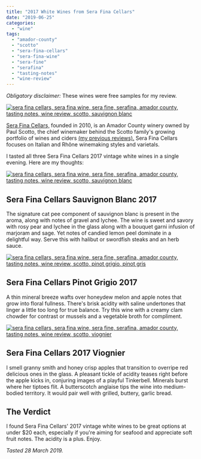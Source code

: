 ```yaml
---
title: "2017 White Wines from Sera Fina Cellars"
date: "2019-06-25"
categories:
  - "wine"
tags:
  - "amador-county"
  - "scotto"
  - "sera-fina-cellars"
  - "sera-fina-wine"
  - "sera-fine"
  - "serafina"
  - "tasting-notes"
  - "wine-review"
---
```


_Obligatory disclaimer:_ These wines were free samples for my review.

[![sera fina cellars, sera fina wine, sera fine, serafina, amador county, tasting notes, wine review, scotto, sauvignon blanc](https://thegourmez-wpmedia.s3.amazonaws.com/2019/06/Serrafina-Wine-01-375x500.jpg)](https://thegourmez-wpmedia.s3.amazonaws.com/2019/06/Serrafina-Wine-01.jpg)

[Sera Fina Cellars,](http://serafinacellars.com/) founded in 2010, is an Amador County winery owned by Paul Scotto, the chief winemaker behind the Scotto family's growing portfolio of wines and ciders [(my previous reviews).](https://thegourmez.com/?s=scotto) Sera Fina Cellars focuses on Italian and Rhône winemaking styles and varietals.

I tasted all three Sera Fina Cellars 2017 vintage white wines in a single evening. Here are my thoughts:

[![sera fina cellars, sera fina wine, sera fine, serafina, amador county, tasting notes, wine review, scotto, sauvignon blanc](https://thegourmez-wpmedia.s3.amazonaws.com/2019/06/Serrafina-Wine-06-375x500.jpg)](https://thegourmez-wpmedia.s3.amazonaws.com/2019/06/Serrafina-Wine-06.jpg)

## Sera Fina Cellars Sauvignon Blanc 2017

The signature cat pee component of sauvignon blanc is present in the aroma, along with notes of gravel and lychee. The wine is sweet and savory with rosy pear and lychee in the glass along with a bouquet garni infusion of marjoram and sage. Yet notes of candied lemon peel dominate in a delightful way. Serve this with halibut or swordfish steaks and an herb sauce.

[![sera fina cellars, sera fina wine, sera fine, serafina, amador county, tasting notes, wine review, scotto, pinot grigio, pinot gris](https://thegourmez-wpmedia.s3.amazonaws.com/2019/06/Serrafina-Wine-07-375x500.jpg)](https://thegourmez-wpmedia.s3.amazonaws.com/2019/06/Serrafina-Wine-07.jpg)

## Sera Fina Cellars Pinot Grigio 2017

A thin mineral breeze wafts over honeydew melon and apple notes that grow into floral fullness. There's brisk acidity with saline undertones that linger a little too long for true balance. Try this wine with a creamy clam chowder for contrast or mussels and a vegetable broth for compliment.

[![sera fina cellars, sera fina wine, sera fine, serafina, amador county, tasting notes, wine review, scotto, viognier](https://thegourmez-wpmedia.s3.amazonaws.com/2019/06/Serrafina-Wine-03-500x399.jpg)](https://thegourmez-wpmedia.s3.amazonaws.com/2019/06/Serrafina-Wine-03.jpg)

## Sera Fina Cellars 2017 Viognier

I smell granny smith and honey crisp apples that transition to overripe red delicious ones in the glass. A pleasant tickle of acidity teases right before the apple kicks in, conjuring images of a playful Tinkerbell. Minerals burst where her tiptoes flit. A butterscotch anglaise tips the wine into medium-bodied territory. It would pair well with grilled, buttery, garlic bread.

## The Verdict

I found Sera Fina Cellars' 2017 vintage white wines to be great options at under $20 each, especially if you're aiming for seafood and appreciate soft fruit notes. The acidity is a plus. Enjoy.

_Tasted 28 March 2019._
